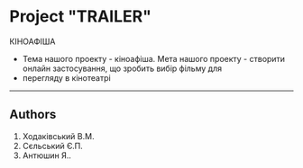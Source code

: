 Project "TRAILER"
=====================
КІНОАФІША
+ Тема нашого проекту - кіноафіша. Мета нашого проекту - створити онлайн застосування, що зробить вибір фільму для 
+ перегляду в кінотеатрі

---------------------
Authors
---------------------
1. Ходаківський В.М.
2. Сєльський Є.П.
3. Антюшин Я..

